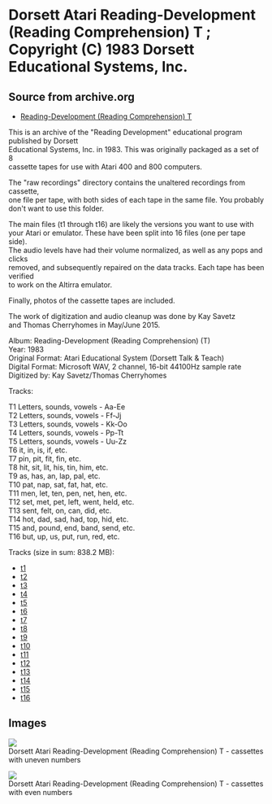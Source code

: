 # Dorsett Atari Reading-Development (Reading Comprehension) T ; Copyright (C) 1983 Dorsett Educational Systems, Inc.  
## Source from archive.org  
- [Reading-Development (Reading Comprehension) T](https://archive.org/details/DorsettAtariReadingDevelopment)  
  
This is an archive of the "Reading Development" educational program published by Dorsett  
Educational Systems, Inc. in 1983. This was originally packaged as a set of 8  
cassette tapes for use with Atari 400 and 800 computers.  
  
The "raw recordings" directory contains the unaltered recordings from cassette,  
one file per tape, with both sides of each tape in the same file. You probably  
don't want to use this folder.  
  
The main files (t1 through t16) are likely the versions you want to use with  
your Atari or emulator. These have been split into 16 files (one per tape side).  
The audio levels have had their volume normalized, as well as any pops and clicks  
removed, and subsequently repaired on the data tracks. Each tape has been verified  
to work on the Altirra emulator.  
  
Finally, photos of the cassette tapes are included.  
  
The work of digitization and audio cleanup was done by Kay Savetz  
and Thomas Cherryhomes in May/June 2015.  
  
Album: Reading-Development (Reading Comprehension) (T)  
Year: 1983  
Original Format: Atari Educational System (Dorsett Talk & Teach)  
Digital Format: Microsoft WAV, 2 channel, 16-bit 44100Hz sample rate  
Digitized by: Kay Savetz/Thomas Cherryhomes  
  
Tracks:  
  
T1	Letters, sounds, vowels - Aa-Ee  
T2	Letters, sounds, vowels - Ff-Jj  
T3	Letters, sounds, vowels - Kk-Oo  
T4	Letters, sounds, vowels - Pp-Tt  
T5	Letters, sounds, vowels - Uu-Zz  
T6	it, in, is, if, etc.  
T7	pin, pit, fit, fin, etc.  
T8	hit, sit, lit, his, tin, him, etc.  
T9	as, has, an, lap, pal, etc.  
T10	pat, nap, sat, fat, hat, etc.  
T11	men, let, ten, pen, net, hen, etc.  
T12	set, met, pet, left, went, held, etc.  
T13	sent, felt, on, can, did, etc.  
T14	hot, dad, sad, had, top, hid, etc.  
T15	and, pound, end, band, send, etc.  
T16	but, up, us, put, run, red, etc.  
  
Tracks (size in sum: 838.2 MB):  
  
- [t1](http://data.atariwiki.org/FLAC/Reading-Development_T/t1.flac)  
- [t2](http://data.atariwiki.org/FLAC/Reading-Development_T/t2.flac)  
- [t3](http://data.atariwiki.org/FLAC/Reading-Development_T/t3.flac)  
- [t4](http://data.atariwiki.org/FLAC/Reading-Development_T/t4.flac)  
- [t5](http://data.atariwiki.org/FLAC/Reading-Development_T/t5.flac)  
- [t6](http://data.atariwiki.org/FLAC/Reading-Development_T/t6.flac)  
- [t7](http://data.atariwiki.org/FLAC/Reading-Development_T/t7.flac)  
- [t8](http://data.atariwiki.org/FLAC/Reading-Development_T/t8.flac)  
- [t9](http://data.atariwiki.org/FLAC/Reading-Development_T/t9.flac)  
- [t10](http://data.atariwiki.org/FLAC/Reading-Development_T/t10.flac)  
- [t11](http://data.atariwiki.org/FLAC/Reading-Development_T/t11.flac)  
- [t12](http://data.atariwiki.org/FLAC/Reading-Development_T/t12.flac)  
- [t13](http://data.atariwiki.org/FLAC/Reading-Development_T/t13.flac)  
- [t14](http://data.atariwiki.org/FLAC/Reading-Development_T/t14.flac)  
- [t15](http://data.atariwiki.org/FLAC/Reading-Development_T/t15.flac)  
- [t16](http://data.atariwiki.org/FLAC/Reading-Development_T/t16.flac)  
## Images  
![](attachments/tA_.jpg)  
Dorsett Atari Reading-Development (Reading Comprehension) T - cassettes with uneven numbers  
  
![](attachments/tB_.jpg)  
Dorsett Atari Reading-Development (Reading Comprehension) T - cassettes with even numbers  
